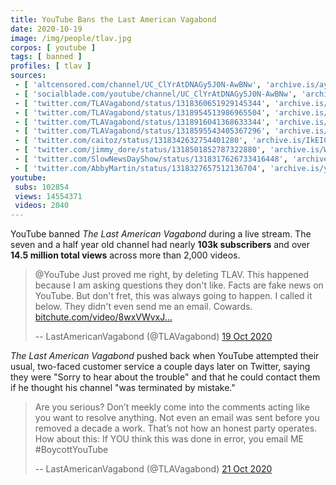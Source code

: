 ```yaml
---
title: YouTube Bans the Last American Vagabond
date: 2020-10-19
image: /img/people/tlav.jpg
corpos: [ youtube ]
tags: [ banned ]
profiles: [ tlav ]
sources:
 - [ 'altcensored.com/channel/UC_ClYrAtDNAGy5J0N-AwBNw', 'archive.is/ayrZq' ]
 - [ 'socialblade.com/youtube/channel/UC_ClYrAtDNAGy5J0N-AwBNw', 'archive.is/4qXIT' ]
 - [ 'twitter.com/TLAVagabond/status/1318360651929145344', 'archive.is/O2Aev' ]
 - [ 'twitter.com/TLAVagabond/status/1318954513986965504', 'archive.is/rRUet' ]
 - [ 'twitter.com/TLAVagabond/status/1318916041368633344', 'archive.is/FJerQ' ]
 - [ 'twitter.com/TLAVagabond/status/1318595543405367296', 'archive.is/kgx5g' ]
 - [ 'twitter.com/caitoz/status/1318342632754401280', 'archive.is/IkEI0' ]
 - [ 'twitter.com/jimmy_dore/status/1318501852787322880', 'archive.is/WDWnI' ]
 - [ 'twitter.com/SlowNewsDayShow/status/1318317626733416448', 'archive.is/z8A0r' ]
 - [ 'twitter.com/AbbyMartin/status/1318327657512136704', 'archive.is/y5VZK' ]
youtube:
 subs: 102854
 views: 14554371
 videos: 2040
---
```


YouTube banned _The Last American Vagabond_ during a live stream.
The seven and a half year old channel had nearly **103k subscribers** and over
**14.5 million total views** across more than 2,000 videos.

> @YouTube Just proved me right, by deleting TLAV. This happened because I am
> asking questions they don't like. Facts are fake news on YouTube. But don't
> fret, this was always going to happen. I called it below. They didn't even
> send me an email. Cowards.
> [bitchute.com/video/8wxVWvxJ...](https://www.bitchute.com/video/8wxVWvxJPs8/)
>
> -- LastAmericanVagabond (@TLAVagabond) [19 Oct 2020](https://archive.is/gMfyZ)

_The Last American Vagabond_ pushed back when YouTube attempted their usual,
two-faced customer service a couple days later on Twitter, saying
they were "Sorry to hear about the trouble" and that he could contact them if
he thought his channel "was terminated by mistake."

> Are you serious? Don’t meekly come into the comments acting like you want to
> resolve anything. Not even an email was sent before you removed a decade a
> work. That’s not how an honest party operates. How about this: If YOU think
> this was done in error, you email ME #BoycottYouTube
>
> -- LastAmericanVagabond (@TLAVagabond) [21 Oct 2020](https://archive.is/FJerQ)
